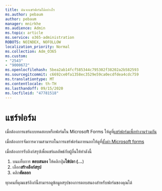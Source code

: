 ```yaml
---
title: ฉันจะแชร์ฟอร์มได้อย่างไร
ms.author: pebaum
author: pebaum
manager: mnirkhe
ms.audience: Admin
ms.topic: article
ms.service: o365-administration
ROBOTS: NOINDEX, NOFOLLOW
localization_priority: Normal
ms.collection: Adm_O365
ms.custom:
- "2543"
- "9000672"
ms.openlocfilehash: 5bea2ab14fcf585344c795302f38202a2b582593
ms.sourcegitcommit: c6692ce0fa1358ec3529e59ca0ecdfdea4cdc759
ms.translationtype: MT
ms.contentlocale: th-TH
ms.lasthandoff: 09/15/2020
ms.locfileid: "47781518"
---
```

# <a name="share-a-form"></a>แชร์ฟอร์ม

เมื่อต้องการแชร์แบบทดสอบหรือฟอร์มใน Microsoft Forms ให้ดูที่[แชร์ฟอร์มเพื่อทำงานร่วมกัน](https://support.office.com/article/Share-a-form-to-collaborate-d5bb5cf0-8401-4c15-bb8c-8e108cd7e69b)

เมื่อต้องการจัดการความสามารถในการแชร์ฟอร์มภายนอกให้ดูที่[ตั้งค่า Microsoft forms](https://support.office.com/article/set-up-microsoft-forms-cc52287a-4550-464d-9a1b-457bf9df2240) 

เมื่อต้องการรับลิงก์สรุปเพื่อแชร์ผลลัพธ์กับผู้อื่นให้ทำดังนี้

1. บนแท็บการ **ตอบสนอง** ให้คลิกปุ่ม**ไข่ปลา (...**)
3. เลือก**สร้างลิงก์สรุป**
4. คลิก**คัดลอก**

ทุกคนที่คุณแชร์ลิงก์นี้สามารถดูข้อมูลสรุปของการตอบสนองสำหรับฟอร์มของคุณได้